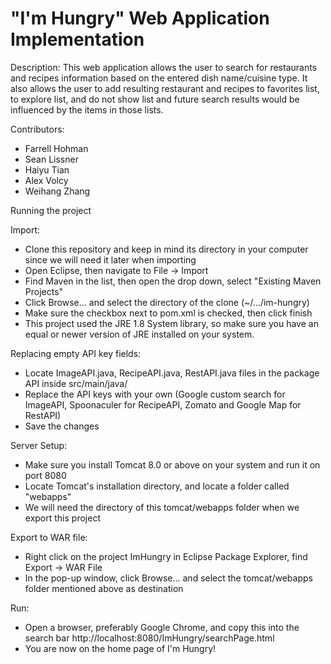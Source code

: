 # "I'm Hungry" Web Application Implementation

Description:
This web application allows the user to search for restaurants and recipes information based on the entered dish name/cuisine type. It also allows the user to add resulting restaurant and recipes to favorites list, to explore list, and do not show list and future search results would be influenced by the items in those lists.

Contributors:
- Farrell Hohman
- Sean Lissner
- Haiyu Tian
- Alex Volcy
- Weihang Zhang


Running the project

Import:
- Clone this repository and keep in mind its directory in your computer since we will need it later when importing
- Open Eclipse, then navigate to File -> Import
- Find Maven in the list, then open the drop down, select "Existing Maven Projects"
- Click Browse... and select the directory of the clone (~/.../im-hungry)
- Make sure the checkbox next to pom.xml is checked, then click finish
- This project used the JRE 1.8 System library, so make sure you have an equal or newer version of JRE installed on your system.

Replacing empty API key fields:
- Locate ImageAPI.java, RecipeAPI.java, RestAPI.java files in the package API inside src/main/java/
- Replace the API keys with your own (Google custom search for ImageAPI, Spoonaculer for RecipeAPI, Zomato and Google Map for RestAPI)
- Save the changes

Server Setup:
- Make sure you install Tomcat 8.0 or above on your system and run it on port 8080
- Locate Tomcat's installation directory, and locate a folder called "webapps"
- We will need the directory of this tomcat/webapps folder when we export this project

Export to WAR file:
- Right click on the project ImHungry in Eclipse Package Explorer, find Export -> WAR File
- In the pop-up window, click Browse... and select the tomcat/webapps folder mentioned above as destination

Run:
- Open a browser, preferably Google Chrome, and copy this into the search bar http://localhost:8080/ImHungry/searchPage.html
- You are now on the home page of I'm Hungry!

